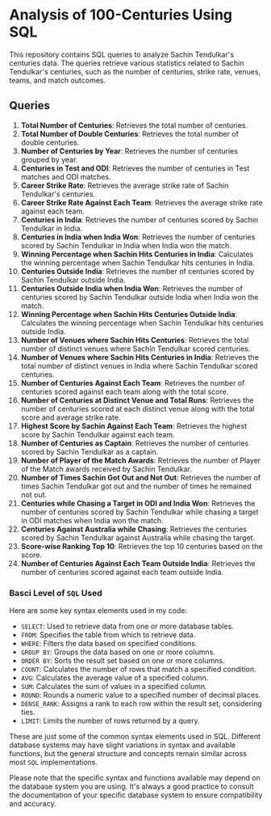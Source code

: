 # Analysis of 100-Centuries Using SQL

This repository contains SQL queries to analyze Sachin Tendulkar's centuries data. The queries retrieve various statistics related to Sachin Tendulkar's centuries, such as the number of centuries, strike rate, venues, teams, and match outcomes.

## Queries

1. **Total Number of Centuries**: Retrieves the total number of centuries.
2. **Total Number of Double Centuries**: Retrieves the total number of double centuries.
3. **Number of Centuries by Year**: Retrieves the number of centuries grouped by year.
4. **Centuries in Test and ODI**: Retrieves the number of centuries in Test matches and ODI matches.
5. **Career Strike Rate**: Retrieves the average strike rate of Sachin Tendulkar's centuries.
6. **Career Strike Rate Against Each Team**: Retrieves the average strike rate against each team.
7. **Centuries in India**: Retrieves the number of centuries scored by Sachin Tendulkar in India.
8. **Centuries in India when India Won**: Retrieves the number of centuries scored by Sachin Tendulkar in India when India won the match.
9. **Winning Percentage when Sachin Hits Centuries in India**: Calculates the winning percentage when Sachin Tendulkar hits centuries in India.
10. **Centuries Outside India**: Retrieves the number of centuries scored by Sachin Tendulkar outside India.
11. **Centuries Outside India when India Won**: Retrieves the number of centuries scored by Sachin Tendulkar outside India when India won the match.
12. **Winning Percentage when Sachin Hits Centuries Outside India**: Calculates the winning percentage when Sachin Tendulkar hits centuries outside India.
13. **Number of Venues where Sachin Hits Centuries**: Retrieves the total number of distinct venues where Sachin Tendulkar scored centuries.
14. **Number of Venues where Sachin Hits Centuries in India**: Retrieves the total number of distinct venues in India where Sachin Tendulkar scored centuries.
15. **Number of Centuries Against Each Team**: Retrieves the number of centuries scored against each team along with the total score.
16. **Number of Centuries at Distinct Venue and Total Runs**: Retrieves the number of centuries scored at each distinct venue along with the total score and average strike rate.
17. **Highest Score by Sachin Against Each Team**: Retrieves the highest score by Sachin Tendulkar against each team.
18. **Number of Centuries as Captain**: Retrieves the number of centuries scored by Sachin Tendulkar as a captain.
19. **Number of Player of the Match Awards**: Retrieves the number of Player of the Match awards received by Sachin Tendulkar.
20. **Number of Times Sachin Got Out and Not Out**: Retrieves the number of times Sachin Tendulkar got out and the number of times he remained not out.
21. **Centuries while Chasing a Target in ODI and India Won**: Retrieves the number of centuries scored by Sachin Tendulkar while chasing a target in ODI matches when India won the match.
22. **Centuries Against Australia while Chasing**: Retrieves the centuries scored by Sachin Tendulkar against Australia while chasing the target.
23. **Score-wise Ranking Top 10**: Retrieves the top 10 centuries based on the score.
24. **Number of Centuries Against Each Team Outside India**: Retrieves the number of centuries scored against each team outside India.
### Basci Level of `SQL` Used 
  Here are some key syntax elements used in my code:

- `SELECT`: Used to retrieve data from one or more database tables.
- `FROM`: Specifies the table from which to retrieve data.
- `WHERE`: Filters the data based on specified conditions.
- `GROUP BY`: Groups the data based on one or more columns.
- `ORDER BY`: Sorts the result set based on one or more columns.
- `COUNT`: Calculates the number of rows that match a specified condition.
- `AVG`: Calculates the average value of a specified column.
- `SUM`: Calculates the sum of values in a specified column.
- `ROUND`: Rounds a numeric value to a specified number of decimal places.
- `DENSE_RANK`: Assigns a rank to each row within the result set, considering ties.
- `LIMIT`: Limits the number of rows returned by a query.

These are just some of the common syntax elements used in SQL. Different database systems may have slight variations in syntax and available functions, but the general structure and concepts remain similar across most `SQL` implementations.

Please note that the specific syntax and functions available may depend on the database system you are using. It's always a good practice to consult the documentation of your specific database system to ensure compatibility and accuracy.